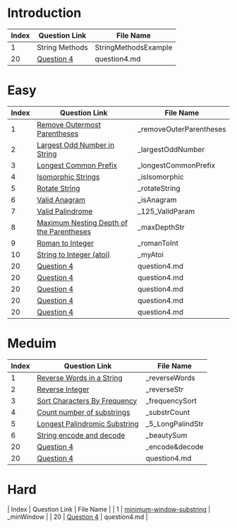 # Introduction

| Index | Question Link | File Name |
|-------|--------------|-----------|
|   1   | String Methods | StringMethodsExample |
|   20   | [Question 4](https://www.example.com/question4) | question4.md |


# Easy

| Index | Question Link | File Name |
|-------|--------------|-----------|
|   1   | [Remove Outermost Parentheses](https://leetcode.com/problems/remove-outermost-parentheses) | _removeOuterParentheses |
|   2   | [Largest Odd Number in String](https://leetcode.com/problems/largest-odd-number-in-string) | _largestOddNumber |
|   3   | [Longest Common Prefix](https://leetcode.com/problems/longest-common-prefix/) | _longestCommonPrefix |
|   4   | [Isomorphic Strings](https://leetcode.com/problems/isomorphic-strings) | _isIsomorphic |
|   5   | [Rotate String](https://leetcode.com/problems/rotate-string) | _rotateString |
|   6   | [Valid Anagram](https://leetcode.com/problems/valid-anagram/description/) | _isAnagram |
|   7   | [Valid Palindrome](https://leetcode.com/problems/valid-palindrome) | _125_ValidParam |
|   8   | [Maximum Nesting Depth of the Parentheses](https://leetcode.com/problems/maximum-nesting-depth-of-the-parentheses/description/) | _maxDepthStr |
|   9   | [Roman to Integer](https://leetcode.com/problems/roman-to-integer/description/) | _romanToInt |
|   10   | [String to Integer (atoi)](https://leetcode.com/problems/string-to-integer-atoi/description/) | _myAtoi |
|   20   | [Question 4](https://www.example.com/question4) | question4.md |
|   20   | [Question 4](https://www.example.com/question4) | question4.md |
|   20   | [Question 4](https://www.example.com/question4) | question4.md |
|   20   | [Question 4](https://www.example.com/question4) | question4.md |
|   20   | [Question 4](https://www.example.com/question4) | question4.md |




# Meduim

| Index | Question Link | File Name |
|-------|--------------|-----------|
|   1   | [Reverse Words in a String](https://leetcode.com/problems/reverse-words-in-a-string) | _reverseWords |
|   2   | [Reverse Integer](https://leetcode.com/problems/reverse-integer/description/) | _reverseStr |
|   3   | [Sort Characters By Frequency](https://leetcode.com/problems/sort-characters-by-frequency/description/) | _frequencySort |
|   4   | [Count number of substrings](https://www.geeksforgeeks.org/problems/count-number-of-substrings4528/1) | _substrCount |
|   5   | [Longest Palindromic Substring](https://leetcode.com/problems/longest-palindromic-substring/description/) | _5_LongPalindStr |
|   6   | [String encode and decode](https://neetcode.io/problems/string-encode-and-decode) | _beautySum |
|   20   | [Question 4](https://www.example.com/question4) | _encode&decode |
|   20   | [Question 4](https://www.example.com/question4) | question4.md |


# Hard

| Index | Question Link | File Name |
|   1   | [minimum-window-substring](https://leetcode.com/problems/minimum-window-substring) | _minWindow |
|   20   | [Question 4](https://www.example.com/question4) | question4.md |
